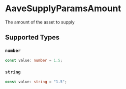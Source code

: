 # AaveSupplyParamsAmount

The amount of the asset to supply


## Supported Types

### `number`

```typescript
const value: number = 1.5;
```

### `string`

```typescript
const value: string = "1.5";
```

